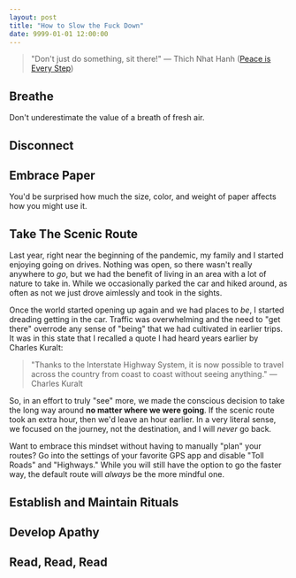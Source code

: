 ```yaml
---
layout: post
title: "How to Slow the Fuck Down"
date: 9999-01-01 12:00:00
---
```


> "Don't just do something, sit there!" — Thich Nhat Hanh ([Peace is Every Step](https://www.thriftbooks.com/w/peace-is-every-step-the-path-of-mindfulness-in-everyday-life-by-thch-nht-hnh/250503/?resultid=2e14cea6-0ea5-4224-bbec-98c73289513c#edition=2411149&idiq=3845087))

## Breathe

Don't underestimate the value of a breath of fresh air.

## Disconnect

## Embrace Paper

You'd be surprised how much the size, color, and weight of paper affects how you might use it.

## Take The Scenic Route

Last year, right near the beginning of the pandemic, my family and I started enjoying going on drives. Nothing was open, so there wasn't really anywhere to _go_, but we had the benefit of living in an area with a lot of nature to take in. While we occasionally parked the car and hiked around, as often as not we just drove aimlessly and took in the sights.

Once the world started opening up again and we had places to _be_, I started dreading getting in the car. Traffic was overwhelming and the need to "get there" overrode any sense of "being" that we had cultivated in earlier trips. It was in this state that I recalled a quote I had heard years earlier by Charles Kuralt:

> "Thanks to the Interstate Highway System, it is now possible to travel across the country from coast to coast without seeing anything." — Charles Kuralt

So, in an effort to truly "see" more, we made the conscious decision to take the long way around **no matter where we were going**. If the scenic route took an extra hour, then we'd leave an hour earlier. In a very literal sense, we focused on the journey, not the destination, and I will _never_ go back.

Want to embrace this mindset without having to manually "plan" your routes? Go into the settings of your favorite GPS app and disable "Toll Roads" and "Highways." While you will still have the option to go the faster way, the default route will _always_ be the more mindful one.

## Establish and Maintain Rituals

## Develop Apathy

## Read, Read, Read

